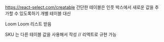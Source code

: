 <!-- TODO -->

https://react-select.com/creatable
간단한 테이블은 인풋 박스에서 새로운 값을 추가할 수 있도록하기
개별 테이블 대신

Loom
Loom 리스트 받음

SKU 는 다른 테이블 값을 사용해서 작성
// 리액트로 규현 가능
